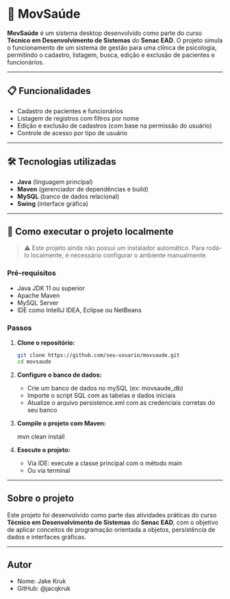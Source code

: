 # 🧠 MovSaúde

**MovSaúde** é um sistema desktop desenvolvido como parte do curso **Técnico em Desenvolvimento de Sistemas** do **Senac EAD**. O projeto simula o funcionamento de um sistema de gestão para uma clínica de psicologia, permitindo o cadastro, listagem, busca, edição e exclusão de pacientes e funcionários.

---

## 📋 Funcionalidades

- Cadastro de pacientes e funcionários
- Listagem de registros com filtros por nome
- Edição e exclusão de cadastros (com base na permissão do usuário)
- Controle de acesso por tipo de usuário

---

## 🛠️ Tecnologias utilizadas

- **Java** (linguagem principal)
- **Maven** (gerenciador de dependências e build)
- **MySQL** (banco de dados relacional)
- **Swing** (interface gráfica)

---

## 🚀 Como executar o projeto localmente

> ⚠️ Este projeto ainda não possui um instalador automático. Para rodá-lo localmente, é necessário configurar o ambiente manualmente.

### Pré-requisitos

- Java JDK 11 ou superior
- Apache Maven
- MySQL Server
- IDE como IntelliJ IDEA, Eclipse ou NetBeans

### Passos

1. **Clone o repositório:**

   ```bash
   git clone https://github.com/seu-usuario/movsaude.git
   cd movsaude

2. **Configure o banco de dados:**

   - Crie um banco de dados no mySQL (ex: movsaude_db)
   - Importe o script SQL com as tabelas e dados iniciais
   - Atualize o arquivo persistence.xml com as credenciais corretas do seu banco

3. **Compile o projeto com Maven:**

   mvn clean install

4. **Execute o projeto:**
   - Via IDE: execute a classe principal com o método main
   - Ou via terminal

---

## Sobre o projeto
 Este projeto foi desenvolvido como parte das atividades práticas do curso **Técnico em Desenvolvimento de Sistemas** do **Senac EAD**, com o objetivo de aplicar conceitos de programação orientada a objetos, persistência de dados e interfaces gráficas. 

---

 ## Autor
 - Nome: Jake Kruk
 - GitHub: @jacqkruk
